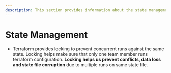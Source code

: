 ```yaml
---
description: This section provides information about the state management in terraform.
---
```


# State Management

* Terraform provides locking to prevent concurrent runs against the same state. Locking helps make sure that only one team member runs terraform configuration. **Locking helps us prevent conflicts, data loss and state file corruption** due to multiple runs on same state file.





